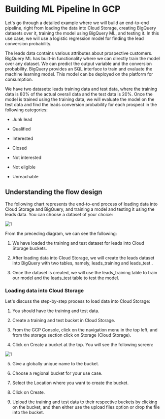 
# Building ML Pipeline In GCP

Let's go through a detailed example where we will build an end-to-end pipeline, right from loading the data into Cloud Storage, creating BigQuery datasets over it, training the model using BigQuery ML, and testing it. In this use case, we will use a logistic regression model for finding the lead conversion probability.

The leads data contains various attributes about prospective customers. BigQuery ML has built-in functionality where we can directly train the model over any dataset. We can predict the output variable and the conversion probability. BigQuery provides an SQL interface to train and evaluate the machine learning model. This model can be deployed on the platform for consumption.


We have two datasets: leads training data and test data, where the training data is 80% of the actual overall data and the test data is 20%. Once the model is trained using the training data, we will evaluate the model on the test data and find the leads conversion probability for each prospect in the following categories:

- Junk lead
- Qualified

- Interested
- Closed

- Not interested
- Not eligible
- Unreachable

## Understanding the flow design

The following chart represents the end-to-end process of loading data into Cloud Storage and BigQuery, and training a model and testing it using the leads data. You can choose a dataset of your choice:


![1](https://user-images.githubusercontent.com/23625821/122663342-fa089500-d199-11eb-9326-7d415d44bfa8.png)

From the preceding diagram, we can see the following:

1. We have loaded the training and test dataset for leads into Cloud Storage buckets.

2. After loading data into Cloud Storage, we will create the leads dataset into BigQuery with two tables, namely, leads_training and leads_test .

3. Once the dataset is created, we will use the leads_training table to train our model and the leads_test table to test the model.

### Loading data into Cloud Storage

Let's discuss the step-by-step process to load data into Cloud Storage:

1. You should have the training and test data.
2. Create a training and test bucket in Cloud Storage.

3. From the GCP Console, click on the navigation menu in the top left, and from the storage section click on Storage (Cloud Storage).
4. Click on Create a bucket at the top. You will see the following screen:

![1](https://user-images.githubusercontent.com/23625821/122663377-405df400-d19a-11eb-83ba-1f08a8c74592.png)

5. Give a globally unique name to the bucket.
6. Choose a regional bucket for your use case.

7. Select the Location where you want to create the bucket.
8. Click on Create.

9. Upload the training and test data to their respective buckets by clicking on the bucket, and then either use the upload files option or drop the file into the
bucket.

